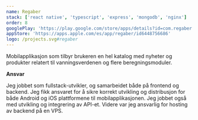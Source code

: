 ```yaml
---
name: Regaber
stack: ['react native', 'typescript', 'express', 'mongodb', 'nginx']
order: 8
googlePlay: 'https://play.google.com/store/apps/details?id=com.regaber'
appStore: 'https://apps.apple.com/es/app/regaber/id6448756686'
logo: /projects.svg#regaber
---
```


Mobilapplikasjon som tilbyr brukeren en hel katalog med nyheter og produkter relatert
til vanningsverdenen og flere beregningsmoduler.

<b>Ansvar</b>

Jeg jobbet som fullstack-utvikler, og samarbeidet både på frontend og backend. Jeg
fikk ansvaret for å sikre korrekt utvikling og distribusjon for både Android og iOS
plattformene til mobilapplikasjonen. Jeg jobbet også med utvikling og integrering av
API-et. Videre var jeg ansvarlig for hosting av backend på en VPS.
